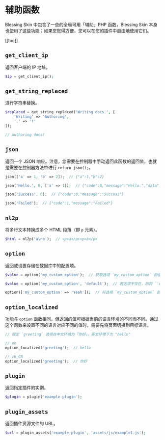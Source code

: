 # 辅助函数

Blessing Skin 中包含了一些的全局可用「辅助」PHP 函数，Blessing Skin 本身也使用了这些功能；如果您觉得方便，您可以在您的插件中自由地使用它们。

[[toc]]

## `get_client_ip`

返回客户端的 IP 地址。

```php
$ip = get_client_ip();
```

## `get_string_replaced`

进行字符串替换。

```php
$replaced = get_string_replaced('Writing docs.', [
    'Writing' => 'Authoring',
    '.' => '!'
]);

// Authoring docs!
```

## `json`

返回一个 JSON 响应。注意，您需要在控制器中手动返回此函数的返回值，也就是需要在控制器方法中进行 `return json();`。

```php
json(['a' => 1, 'b' => 2]);  // {"a":1,"b":2}

json('Hello.', 0, ['a' => 1]);  // {"code":0,"message":"Hello.","data":{"a":1}}

json('Success', 0);  // {"code":0,"message":"Success"}

json('Failed');  // {"code":1,"message":"Failed"}
```

## `nl2p`

将多行文本转换成多个 HTML 段落（即 `p` 元素）。

```php
$html = nl2p('a\nb');  // <p>a</p><p>b</p>
```

## `option`

返回或设置存储在数据库中的配置项。

```php
$value = option('my_custom_option');  // 获取选项 `my_custom_option` 的值

$value = option('my_custom_option', 'default');  // 若选项不存在，则将 `'default'` 作为默认值来返回

option(['my_custom_option' => 'Yeah']);  // 将选项 `my_custom_option` 的值设为 `'Yeah'`
```

## `option_localized`

功能与 `option` 函数相同，但返回的值可根据当前的语言环境的不同而不同。通过这个函数来设置不同的语言对应不同的值时，需要先将页面切换到目标语言。

```php
// 假定 `greeting` 选项在中文环境为「你好」，英文环境下为 "hello"

// en
option_localized('greeting');  // hello

// zh_CN
option_localized('greeting');  // 你好
```

## `plugin`

返回指定插件的实例。

```php
$plugin = plugin('example-plugin');
```

## `plugin_assets`

返回插件资源文件的 URL。

```php
$url = plugin_assets('example-plugin', 'assets/js/example1.js');
```
